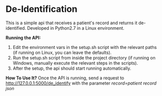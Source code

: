 # De-Identification

This is a simple api that receives a patient's record and returns it de-identified.
Developed in Python2.7 in a Linux environment.

**Running the API:**
1. Edit the environment vars in the setup.sh script with the relevant paths (if running on Linux, you can leave the defaults).
2. Run the setup.sh script from inside the project directory (if running on Windows, manually execute the relevant steps in the scripts).
3. After the setup, the api should start running automatically.

**How To Use It?**
Once the API is running, send a request to http://127.0.0.1:5000/de_identify with the parameter _record=patient record json_
